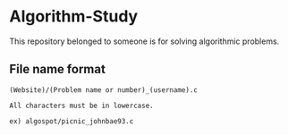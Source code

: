 # Algorithm-Study
This repository belonged to someone is for solving algorithmic problems.  
  
  
## File name format
    (Website)/(Problem name or number)_(username).c
    
    All characters must be in lowercase.
    
    ex) algospot/picnic_johnbae93.c
